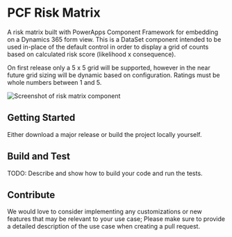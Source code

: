# PCF Risk Matrix

A risk matrix built with PowerApps Component Framework for embedding on a Dynamics 365 form view.
This is a DataSet component intended to be used in-place of the default control in order to display a grid of counts based on calculated risk score (likelihood x consequence).

On first release only a 5 x 5 grid will be supported, however in the near future grid sizing will be dynamic based on configuration.
Ratings must be whole numbers between 1 and 5.

![Screenshot of risk matrix component](https://i.imgur.com/NVdgq2n.png)

## Getting Started

Either download a major release or build the project locally yourself.

## Build and Test

TODO: Describe and show how to build your code and run the tests.

## Contribute

We would love to consider implementing any customizations or new features that may be relevant to your use case; Please make sure to provide a detailed description of the use case when creating a pull request.
